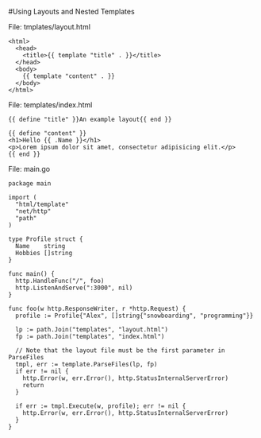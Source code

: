 #Using Layouts and Nested Templates

File: tmplates/layout.html

    <html>
      <head>
        <title>{{ template "title" . }}</title>
      </head>
      <body>
        {{ template "content" . }}
      </body>
    </html>

File: templates/index.html

    {{ define "title" }}An example layout{{ end }}

    {{ define "content" }}
    <h1>Hello {{ .Name }}</h1>
    <p>Lorem ipsum dolor sit amet, consectetur adipisicing elit.</p>
    {{ end }}

File: main.go

    package main

    import (
      "html/template"
      "net/http"
      "path"
    )

    type Profile struct {
      Name    string
      Hobbies []string
    }

    func main() {
      http.HandleFunc("/", foo)
      http.ListenAndServe(":3000", nil)
    }

    func foo(w http.ResponseWriter, r *http.Request) {
      profile := Profile{"Alex", []string{"snowboarding", "programming"}}

      lp := path.Join("templates", "layout.html")
      fp := path.Join("templates", "index.html")

      // Note that the layout file must be the first parameter in ParseFiles
      tmpl, err := template.ParseFiles(lp, fp)
      if err != nil {
        http.Error(w, err.Error(), http.StatusInternalServerError)
        return
      }

      if err := tmpl.Execute(w, profile); err != nil {
        http.Error(w, err.Error(), http.StatusInternalServerError)
      }
    }
